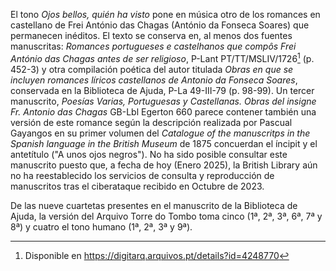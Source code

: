 El tono *Ojos bellos, quién ha visto* pone en música otro de los
romances en castellano de Frei António das Chagas (António da Fonseca
Soares) que permanecen inéditos. El texto se conserva en, al menos dos
fuentes manuscritas: *Romances portugueses e castelhanos que compôs Frei
António das Chagas antes de ser religioso*, P-Lant PT/TT/MSLIV/1726[^1]
(p. 452-3) y otra compilación poética del autor titulada *Obras en que
se incluyen romances líricos castellanos de Antonio da Fonseca Soares*,
conservada en la Biblioteca de Ajuda, P-La 49-III-79 (p. 98-99). Un
tercer manuscrito, *Poesías Varias, Portuguesas y Castellanas. Obras del
insigne Fr. Antonio das Chagas* GB-Lbl Egerton 660 parece contener
también una versión de este romance según la descripción realizada por
Pascual Gayangos en su primer volumen del *Catalogue of the manuscritps
in the Spanish language in the British Museum* de 1875 concuerdan el
íncipit y el antetítulo ("A unos ojos negros"). No ha sido posible
consultar este manuscrito puesto que, a fecha de hoy (Enero 2025), la
British Library aún no ha reestablecido los servicios de consulta y
reproducción de manuscritos tras el ciberataque recibido en Octubre de
2023.

De las nueve cuartetas presentes en el manuscrito de la Biblioteca de
Ajuda, la versión del Arquivo Torre do Tombo toma cinco (1ª, 2ª, 3ª, 6ª,
7ª y 8ª) y cuatro el tono humano (1ª, 2ª, 3ª y 9ª).

[^1]: Disponible en https://digitarq.arquivos.pt/details?id=4248770
